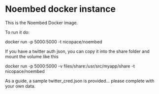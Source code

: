 # Noembed docker instance

This is the Noembed Docker image.

To run it do:

docker run -p 5000:5000 -t nicopace/noembed

If you have a twitter auth json, you can copy it into the share folder and mount the volume like this

docker run -p 5000:5000 -v files/share:/usr/src/myapp/share -t nicopace/noembed

As a guide, a sample twitter_cred.json is provided... please complete with your own data.
